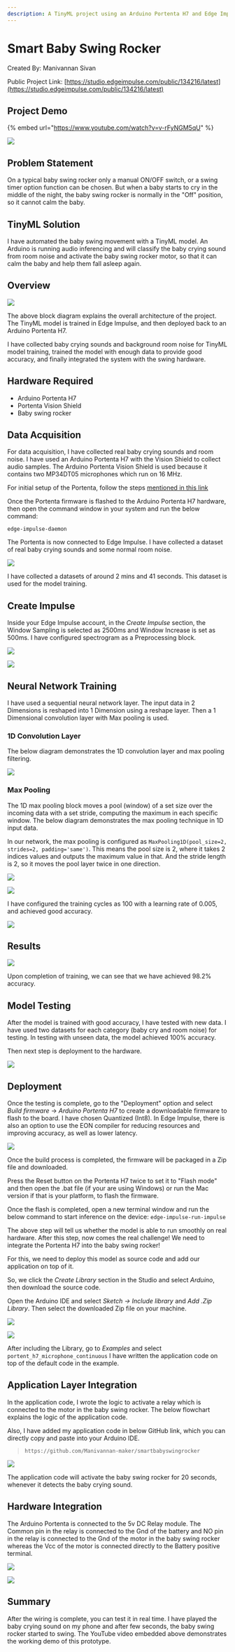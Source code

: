 ```yaml
---
description: A TinyML project using an Arduino Portenta H7 and Edge Impulse to start a baby swing when crying is heard.
---
```


# Smart Baby Swing Rocker 

Created By:
Manivannan Sivan 

Public Project Link:
[https://studio.edgeimpulse.com/public/134216/latest](https://studio.edgeimpulse.com/public/134216/latest)

## Project Demo

{% embed url="https://www.youtube.com/watch?v=v-rFyNGM5qU" %}

![](.gitbook/assets/smart-baby-swing/intro.jpg)

## Problem Statement

On a typical baby swing rocker only a manual ON/OFF switch, or a swing timer option function can be chosen.  But when a baby starts to cry in the middle of the night, the baby swing rocker is normally in the "Off" position, so it cannot calm the baby.

## TinyML Solution

I have automated the baby swing movement with a TinyML model.  An Arduino is running audio inferencing and will classify the baby crying sound from room noise and activate the baby swing rocker motor, so that it can calm the baby and help them fall asleep again.

## Overview

![](.gitbook/assets/smart-baby-swing/architecture.jpg)

The above block diagram explains the overall architecture of the project.  The TinyML model is trained in Edge Impulse, and then deployed back to an Arduino Portenta H7.

I have collected baby crying sounds and background room noise for TinyML model training, trained the model with enough data to provide good accuracy, and finally integrated the system with the swing hardware.

## Hardware Required

 - Arduino Portenta H7
 - Portenta Vision Shield
 - Baby swing rocker

## Data Acquisition

For data acquisition, I have collected real baby crying sounds and room noise. I have used an Arduino Portenta H7 with the Vision Shield to collect audio samples.  The Arduino Portenta Vision Shield is used because it contains two MP34DT05 microphones which run on 16 MHz.

For initial setup of the Portenta, follow the steps [mentioned in this link](https://docs.edgeimpulse.com/docs/development-platforms/officially-supported-mcu-targets/arduino-portenta-h7)

Once the Portenta firmware is flashed to the Arduino Portenta H7 hardware, then open the command window in your system and run the below command:

`edge-impulse-daemon`

The Portenta is now connected to Edge Impulse. I have collected a dataset of real baby crying sounds and some normal room noise.

![](.gitbook/assets/smart-baby-swing/data-collection.jpg)

I have collected a datasets of around 2 mins and 41 seconds. This dataset is used for the model training.

## Create Impulse

Inside your Edge Impulse account, in the *Create Impulse* section, the Window Sampling is selected as 2500ms and Window Increase is set as 500ms. I have configured spectrogram as a Preprocessing block.

![](.gitbook/assets/smart-baby-swing/impulse.jpg)

![](.gitbook/assets/smart-baby-swing/feature-explorer.jpg)

## Neural Network Training

I have used a sequential neural network layer. The input data in 2 Dimensions is reshaped into 1 Dimension using a reshape layer. Then a 1 Dimensional convolution layer with Max pooling is used.

### 1D Convolution Layer

The below diagram demonstrates the 1D convolution layer and max pooling filtering.

![](.gitbook/assets/smart-baby-swing/neural-network.jpg)

### Max Pooling

The 1D max pooling block moves a pool (window) of a set size over the incoming data with a set stride, computing the maximum in each specific window. The below diagram demonstrates the max pooling technique in 1D input data.

In our network, the max pooling is configured as `MaxPooling1D(pool_size=2, strides=2, padding='same')`. This means the pool size is 2, where it takes 2 indices values and outputs the maximum value in that. And the stride length is 2, so it moves the pool layer twice in one direction.

![](.gitbook/assets/smart-baby-swing/max-pooling.jpg)

![](.gitbook/assets/smart-baby-swing/model-network.jpg)

I have configured the training cycles as 100 with a learning rate of 0.005, and achieved good accuracy.

![](.gitbook/assets/smart-baby-swing/training.jpg)

## Results

![](.gitbook/assets/smart-baby-swing/accuracy.jpg)

Upon completion of training, we can see that we have achieved 98.2% accuracy.

## Model Testing

After the model is trained with good accuracy, I have tested with new data. I have used two datasets for each category (baby cry and room noise) for testing. In testing with unseen data, the model achieved 100% accuracy.

Then next step is deployment to the hardware.

![](.gitbook/assets/smart-baby-swing/testing.jpg)

## Deployment

Once the testing is complete, go to the "Deployment" option and select *Build firmware* -> *Arduino Portenta H7* to create a downloadable firmware to flash to the board. I have chosen Quantized (Int8). In Edge Impulse, there is also an option to use the EON compiler for reducing resources and improving accuracy, as well as lower latency.

![](.gitbook/assets/smart-baby-swing/eon-compiler.jpg)

Once the build process is completed, the firmware will be packaged in a Zip file and downloaded.

Press the Reset button on the Portenta H7 twice to set it to "Flash mode" and then open the .bat file (if your are using Windows) or run the Mac version if that is your platform, to flash the firmware.

Once the flash is completed, open a new terminal window and run the below command to start inference on the device:
`edge-impulse-run-impulse`

The above step will tell us whether the model is able to run smoothly on real hardware. After this step, now comes the real challenge!  We need to integrate the Portenta H7 into the baby swing rocker!

For this, we need to deploy this model as source code and add our application on top of it.

So, we click the *Create Library* section in the Studio and select *Arduino*, then download the source code.

Open the Arduino IDE and select *Sketch -> Include library* and *Add .Zip Library*. Then select the downloaded Zip file on your machine.

![](.gitbook/assets/smart-baby-swing/arduino-1.jpg)

![](.gitbook/assets/smart-baby-swing/arduino-2.jpg)

After including the Library, go to *Examples* and select `portent_h7_microphone_continuous` I have written the application code on top of the default code in the example.

## Application Layer Integration

In the application code, I wrote the logic to activate a relay which is connected to the motor in the baby swing rocker. The below flowchart explains the logic of the application code.

Also, I have added my application code in below GitHub link, which you can directly copy and paste into your Arduino IDE.

> `https://github.com/Manivannan-maker/smartbabyswingrocker`

![](.gitbook/assets/smart-baby-swing/application.jpg)

The application code will activate the baby swing rocker for 20 seconds, whenever it detects the baby crying sound.

## Hardware Integration

The Arduino Portenta is connected to the 5v DC Relay module. The Common pin in the relay is connected to the Gnd of the battery and NO pin in the relay is connected to the Gnd of the motor in the baby swing rocker whereas the Vcc of the motor is connected directly to the Battery positive terminal.

![](.gitbook/assets/smart-baby-swing/hardware.jpg)

![](.gitbook/assets/smart-baby-swing/swing.jpg)

## Summary

After the wiring is complete, you can test it in real time. I have played the baby crying sound on my phone and after few seconds, the baby swing rocker started to swing. The YouTube video embedded above demonstrates the working demo of this prototype.

